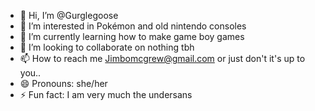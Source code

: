 - 👋 Hi, I’m @Gurglegoose
- 👀 I’m interested in Pokémon and old nintendo consoles
- 🌱 I’m currently learning how to make game boy games
- 💞️ I’m looking to collaborate on nothing tbh
- 📫 How to reach me Jimbomcgrew@gmail.com or just don't it's up to you..
- 😄 Pronouns: she/her
- ⚡ Fun fact: I am very much the undersans

<!---
Gurglegoose/Gurglegoose is a ✨ special ✨ repository because its `README.md` (this file) appears on your GitHub profile.
You can click the Preview link to take a look at your changes.
--->
